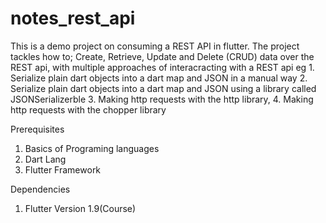 # notes_rest_api

This is a demo project on consuming a REST API in flutter.
The project tackles how to; Create, Retrieve, Update and Delete (CRUD) data over the REST api, with multiple approaches of interacracting with a REST api eg 1. Serialize plain dart objects into a dart map and JSON in a manual way 2. Serialize plain dart objects into a dart map and JSON using a library called JSONSerializerble 3. Making http requests with the http library, 4. Making http requests with the chopper library

Prerequisites 
1. Basics of Programing languages 
2. Dart Lang 
3. Flutter Framework

Dependencies 
1. Flutter Version 1.9(Course)
